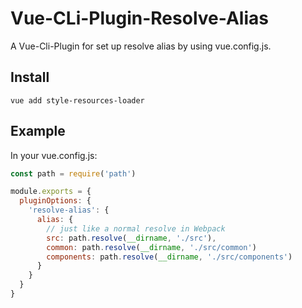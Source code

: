 # Vue-CLi-Plugin-Resolve-Alias

A Vue-Cli-Plugin for set up resolve alias by using vue.config.js.

## Install
```
vue add style-resources-loader
```

## Example
In your vue.config.js:

```js
const path = require('path')

module.exports = {
  pluginOptions: {
    'resolve-alias': {
      alias: {
        // just like a normal resolve in Webpack
        src: path.resolve(__dirname, './src'),
        common: path.resolve(__dirname, './src/common')
        components: path.resolve(__dirname, './src/components')
      }
    }
  }
}
```
